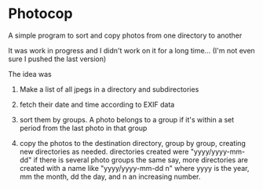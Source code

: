 Photocop
========

A simple program to sort and copy photos from one directory to another

It was work in progress and I didn't work on it for a long time...
(I'm not even sure I pushed the last version)

The idea was

1) Make a list of all jpegs in a directory and subdirectories

2) fetch their date and time according to EXIF data

3) sort them by groups. A photo belongs to a group if it's within a set
   period from the last photo in that group

4) copy the photos to the destination directory, group by group, creating
new directories as needed.
directories created were "yyyy/yyyy-mm-dd"
if there is several photo groups the same say, more directories
are created with a name like "yyyy/yyyy-mm-dd n"
where yyyy is the year, mm the month, dd the day, and n an increasing number.


